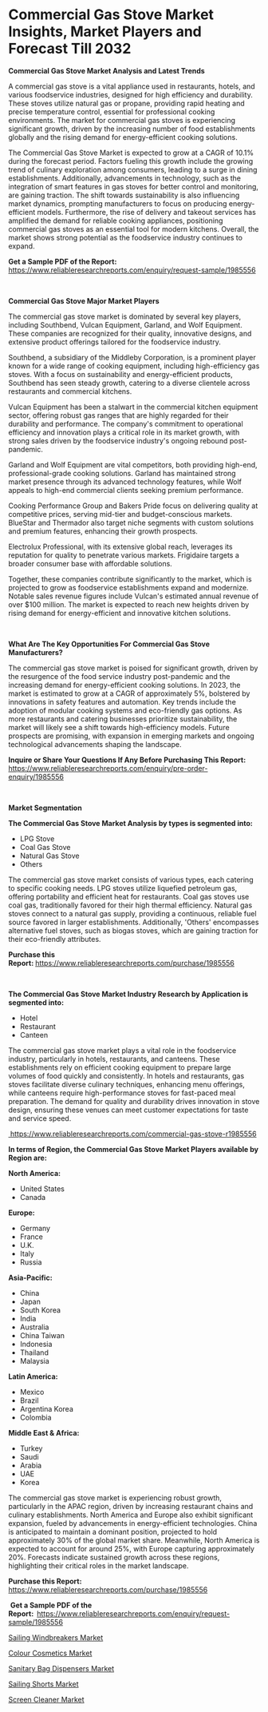 <p><h1>Commercial Gas Stove Market Insights, Market Players and Forecast Till 2032</h1></p><p><strong>Commercial Gas Stove Market Analysis and Latest Trends</strong></p>
<p><p>A commercial gas stove is a vital appliance used in restaurants, hotels, and various foodservice industries, designed for high efficiency and durability. These stoves utilize natural gas or propane, providing rapid heating and precise temperature control, essential for professional cooking environments. The market for commercial gas stoves is experiencing significant growth, driven by the increasing number of food establishments globally and the rising demand for energy-efficient cooking solutions.</p><p>The Commercial Gas Stove Market is expected to grow at a CAGR of 10.1% during the forecast period. Factors fueling this growth include the growing trend of culinary exploration among consumers, leading to a surge in dining establishments. Additionally, advancements in technology, such as the integration of smart features in gas stoves for better control and monitoring, are gaining traction. The shift towards sustainability is also influencing market dynamics, prompting manufacturers to focus on producing energy-efficient models. Furthermore, the rise of delivery and takeout services has amplified the demand for reliable cooking appliances, positioning commercial gas stoves as an essential tool for modern kitchens. Overall, the market shows strong potential as the foodservice industry continues to expand.</p></p>
<p><strong>Get a Sample PDF of the Report:&nbsp;</strong> <a href="https://www.reliableresearchreports.com/enquiry/request-sample/1985556?utm_campaign=9&utm_medium=2&utm_source=Github&utm_content=ia&utm_term=08022025&utm_id=commercial-gas-stove">https://www.reliableresearchreports.com/enquiry/request-sample/1985556</a></p>
<p>&nbsp;</p>
<p><strong>Commercial Gas Stove Major Market Players</strong></p>
<p><p>The commercial gas stove market is dominated by several key players, including Southbend, Vulcan Equipment, Garland, and Wolf Equipment. These companies are recognized for their quality, innovative designs, and extensive product offerings tailored for the foodservice industry.</p><p>Southbend, a subsidiary of the Middleby Corporation, is a prominent player known for a wide range of cooking equipment, including high-efficiency gas stoves. With a focus on sustainability and energy-efficient products, Southbend has seen steady growth, catering to a diverse clientele across restaurants and commercial kitchens.</p><p>Vulcan Equipment has been a stalwart in the commercial kitchen equipment sector, offering robust gas ranges that are highly regarded for their durability and performance. The company's commitment to operational efficiency and innovation plays a critical role in its market growth, with strong sales driven by the foodservice industry's ongoing rebound post-pandemic.</p><p>Garland and Wolf Equipment are vital competitors, both providing high-end, professional-grade cooking solutions. Garland has maintained strong market presence through its advanced technology features, while Wolf appeals to high-end commercial clients seeking premium performance.</p><p>Cooking Performance Group and Bakers Pride focus on delivering quality at competitive prices, serving mid-tier and budget-conscious markets. BlueStar and Thermador also target niche segments with custom solutions and premium features, enhancing their growth prospects.</p><p>Electrolux Professional, with its extensive global reach, leverages its reputation for quality to penetrate various markets. Frigidaire targets a broader consumer base with affordable solutions.</p><p>Together, these companies contribute significantly to the market, which is projected to grow as foodservice establishments expand and modernize. Notable sales revenue figures include Vulcan's estimated annual revenue of over $100 million. The market is expected to reach new heights driven by rising demand for energy-efficient and innovative kitchen solutions.</p></p>
<p>&nbsp;</p>
<p><strong>What Are The Key Opportunities For Commercial Gas Stove Manufacturers?</strong></p>
<p><p>The commercial gas stove market is poised for significant growth, driven by the resurgence of the food service industry post-pandemic and the increasing demand for energy-efficient cooking solutions. In 2023, the market is estimated to grow at a CAGR of approximately 5%, bolstered by innovations in safety features and automation. Key trends include the adoption of modular cooking systems and eco-friendly gas options. As more restaurants and catering businesses prioritize sustainability, the market will likely see a shift towards high-efficiency models. Future prospects are promising, with expansion in emerging markets and ongoing technological advancements shaping the landscape.</p></p>
<p><strong>Inquire or Share Your Questions If Any Before Purchasing This Report:</strong> <a href="https://www.reliableresearchreports.com/enquiry/pre-order-enquiry/1985556?utm_campaign=9&utm_medium=2&utm_source=Github&utm_content=ia&utm_term=08022025&utm_id=commercial-gas-stove">https://www.reliableresearchreports.com/enquiry/pre-order-enquiry/1985556</a></p>
<p>&nbsp;</p>
<p><strong>Market Segmentation</strong></p>
<p><strong>The Commercial Gas Stove Market Analysis by types is segmented into:</strong></p>
<p><ul><li>LPG Stove</li><li>Coal Gas Stove</li><li>Natural Gas Stove</li><li>Others</li></ul></p>
<p><p>The commercial gas stove market consists of various types, each catering to specific cooking needs. LPG stoves utilize liquefied petroleum gas, offering portability and efficient heat for restaurants. Coal gas stoves use coal gas, traditionally favored for their high thermal efficiency. Natural gas stoves connect to a natural gas supply, providing a continuous, reliable fuel source favored in larger establishments. Additionally, 'Others' encompasses alternative fuel stoves, such as biogas stoves, which are gaining traction for their eco-friendly attributes.</p></p>
<p><strong>Purchase this Report:&nbsp;</strong><a href="https://www.reliableresearchreports.com/purchase/1985556?utm_campaign=9&utm_medium=2&utm_source=Github&utm_content=ia&utm_term=08022025&utm_id=commercial-gas-stove">https://www.reliableresearchreports.com/purchase/1985556</a></p>
<p>&nbsp;</p>
<p><strong>The Commercial Gas Stove Market Industry Research by Application is segmented into:</strong></p>
<p><ul><li>Hotel</li><li>Restaurant</li><li>Canteen</li></ul></p>
<p><p>The commercial gas stove market plays a vital role in the foodservice industry, particularly in hotels, restaurants, and canteens. These establishments rely on efficient cooking equipment to prepare large volumes of food quickly and consistently. In hotels and restaurants, gas stoves facilitate diverse culinary techniques, enhancing menu offerings, while canteens require high-performance stoves for fast-paced meal preparation. The demand for quality and durability drives innovation in stove design, ensuring these venues can meet customer expectations for taste and service speed.</p></p>
<p><a href="https://www.reliableresearchreports.com/commercial-gas-stove-r1985556?utm_campaign=9&utm_medium=2&utm_source=Github&utm_content=ia&utm_term=08022025&utm_id=commercial-gas-stove">&nbsp;https://www.reliableresearchreports.com/commercial-gas-stove-r1985556</a></p>
<p><strong>In terms of Region, the Commercial Gas Stove Market Players available by Region are:</strong></p>
<p>
    <p> <strong> North America: </strong>
        <ul>
            <li>United States</li>
            <li>Canada</li>
        </ul>
        </p> 
    <p> <strong> Europe: </strong>
        <ul>
            <li>Germany</li>
            <li>France</li>
            <li>U.K.</li>
            <li>Italy</li>
            <li>Russia</li>
        </ul>
        </p> 
    <p> <strong> Asia-Pacific: </strong>
        <ul>
            <li>China</li>
            <li>Japan</li>
            <li>South Korea</li>
            <li>India</li>
            <li>Australia</li>
            <li>China Taiwan</li>
            <li>Indonesia</li>
            <li>Thailand</li>
            <li>Malaysia</li>
        </ul>
        </p> 
    <p> <strong> Latin America: </strong>
        <ul>
            <li>Mexico</li>
            <li>Brazil</li>
            <li>Argentina Korea</li>
            <li>Colombia</li>
        </ul>
        </p> 
    <p> <strong> Middle East & Africa: </strong>
        <ul>
            <li>Turkey</li>
            <li>Saudi</li>
            <li>Arabia</li>
            <li>UAE</li>
            <li>Korea</li>
        </ul>
    </p>
    </p>
<p><p>The commercial gas stove market is experiencing robust growth, particularly in the APAC region, driven by increasing restaurant chains and culinary establishments. North America and Europe also exhibit significant expansion, fueled by advancements in energy-efficient technologies. China is anticipated to maintain a dominant position, projected to hold approximately 30% of the global market share. Meanwhile, North America is expected to account for around 25%, with Europe capturing approximately 20%. Forecasts indicate sustained growth across these regions, highlighting their critical roles in the market landscape.</p></p>
<p><strong>Purchase this Report: </strong><a href="https://www.reliableresearchreports.com/purchase/1985556?utm_campaign=9&utm_medium=2&utm_source=Github&utm_content=ia&utm_term=08022025&utm_id=commercial-gas-stove">https://www.reliableresearchreports.com/purchase/1985556</a></p>
<p>&nbsp;<strong>Get a Sample PDF of the Report:&nbsp;&nbsp;</strong><a href="https://www.reliableresearchreports.com/enquiry/request-sample/1985556?utm_campaign=9&utm_medium=2&utm_source=Github&utm_content=ia&utm_term=08022025&utm_id=commercial-gas-stove">https://www.reliableresearchreports.com/enquiry/request-sample/1985556</a></p>
<p><strong></strong></p>
<p><p><a href="https://github.com/buqjavesora/Market-Research-Report-List-1/blob/main/sailing-windbreakers-market.md?utm_campaign=9&utm_medium=2&utm_source=Github&utm_content=ia&utm_term=08022025&utm_id=commercial-gas-stove">Sailing Windbreakers Market</a></p><p><a href="https://github.com/organophelia8282/Market-Research-Report-List-1/blob/main/colour-cosmetics-market.md?utm_campaign=9&utm_medium=2&utm_source=Github&utm_content=ia&utm_term=08022025&utm_id=commercial-gas-stove">Colour Cosmetics Market</a></p><p><a href="https://github.com/vilolakoreni/Market-Research-Report-List-1/blob/main/sanitary-bag-dispensers-market.md?utm_campaign=9&utm_medium=2&utm_source=Github&utm_content=ia&utm_term=08022025&utm_id=commercial-gas-stove">Sanitary Bag Dispensers Market</a></p><p><a href="https://github.com/iwciasylvya/Market-Research-Report-List-1/blob/main/sailing-shorts-market.md?utm_campaign=9&utm_medium=2&utm_source=Github&utm_content=ia&utm_term=08022025&utm_id=commercial-gas-stove">Sailing Shorts Market</a></p><p><a href="https://github.com/savannabyun726/Market-Research-Report-List-1/blob/main/screen-cleaner-market.md?utm_campaign=9&utm_medium=2&utm_source=Github&utm_content=ia&utm_term=08022025&utm_id=commercial-gas-stove">Screen Cleaner Market</a></p></p>